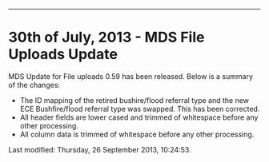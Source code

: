 ---
<h1>30th of July, 2013 - MDS File Uploads Update</h1>
<p>MDS Update for File uploads 0.59 has been released. Below is a summary of the changes:</p>
<ul>
<li>The ID mapping of the retired bushire/flood referral type and the new ECE Bushfire/flood referral type was swapped. This has been corrected.</li>
<li>All header fields are lower cased and trimmed of whitespace before any other processing.</li>
<li>All column data is trimmed of whitespace before any other processing.</li>
</ul>    <div id='last-modified'>
      Last modified: Thursday, 26 September 2013, 10:24:53.
